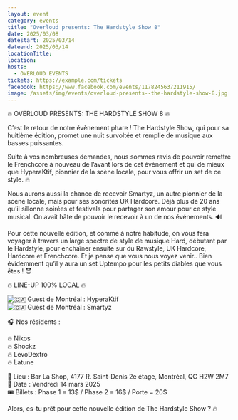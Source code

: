 ```yaml
---
layout: event
category: events
title: "Overloud presents: The Hardstyle Show 8"
date: 2025/03/08
datestart: 2025/03/14
dateend: 2025/03/14
locationTitle:
location:
hosts:
  - OVERLOUD EVENTS
tickets: https://example.com/tickets
facebook: https://www.facebook.com/events/1178245637211915/
image: /assets/img/events/overloud-presents--the-hardstyle-show-8.jpg
---
```


🔥 OVERLOUD PRESENTS: THE HARDSTYLE SHOW 8 🔥

C’est le retour de notre évènement phare ! The Hardstyle Show, qui pour sa huitième édition, promet une nuit survoltée et remplie de musique aux basses puissantes.

Suite à vos nombreuses demandes, nous sommes ravis de pouvoir remettre le Frenchcore à nouveau de l’avant lors de cet événement et qui de mieux que HyperaKtif, pionnier de la scène locale, pour vous offrir un set de ce style. 🔥

Nous aurons aussi la chance de recevoir Smartyz, un autre pionnier de la scène locale, mais pour ses sonorités UK Hardcore. Déjà plus de 20 ans qu’il sillonne soirées et festivals pour partager son amour pour ce style musical. On avait hâte de pouvoir le recevoir à un de nos événements. 🔊

Pour cette nouvelle édition, et comme à notre habitude, on vous fera voyager à travers un large spectre de style de musique Hard, débutant par le Hardstyle, pour enchaîner ensuite sur du Rawstyle, UK Hardcore, Hardcore et Frenchcore. Et je pense que vous nous voyez venir.. Bien évidemment qu’il y aura un set Uptempo pour les petits diables que vous êtes ! 😈

🔥 LINE-UP 100% LOCAL 🔥

![🇨🇦](https://static.xx.fbcdn.net/images/emoji.php/v9/t9/2/16/1f1e8_1f1e6.png) Guest de Montréal : HyperaKtif  
![🇨🇦](https://static.xx.fbcdn.net/images/emoji.php/v9/t9/2/16/1f1e8_1f1e6.png) Guest de Montréal : Smartyz

🎧 Nos résidents :

🔥 Nikos  
🔥 Shockz  
🔥 LevoDextro  
🔥 Latune

📍 Lieu : Bar La Shop, 4177 R. Saint-Denis 2e étage, Montréal, QC H2W 2M7  
📅 Date : Vendredi 14 mars 2025  
🎟️ Billets : Phase 1 = 13$ / Phase 2 = 16$ / Porte = 20$

Alors, es-tu prêt pour cette nouvelle édition de The Hardstyle Show ? 🔥